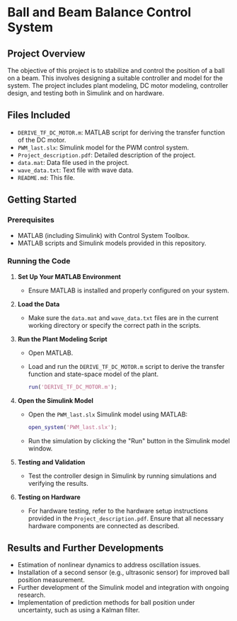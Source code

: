 # Ball and Beam Balance Control System

## Project Overview

The objective of this project is to stabilize and control the position of a ball on a beam. This involves designing a suitable controller and model for the system. The project includes plant modeling, DC motor modeling, controller design, and testing both in Simulink and on hardware.

<!-- Continue with the rest of your README content -->

## Files Included

- `DERIVE_TF_DC_MOTOR.m`: MATLAB script for deriving the transfer function of the DC motor.
- `PWM_last.slx`: Simulink model for the PWM control system.
- `Project_description.pdf`: Detailed description of the project.
- `data.mat`: Data file used in the project.
- `wave_data.txt`: Text file with wave data.
- `README.md`: This file.

## Getting Started

### Prerequisites

- MATLAB (including Simulink) with Control System Toolbox.
- MATLAB scripts and Simulink models provided in this repository.

### Running the Code

1. **Set Up Your MATLAB Environment**
   - Ensure MATLAB is installed and properly configured on your system.

2. **Load the Data**
   - Make sure the `data.mat` and `wave_data.txt` files are in the current working directory or specify the correct path in the scripts.

3. **Run the Plant Modeling Script**
   - Open MATLAB.
   - Load and run the `DERIVE_TF_DC_MOTOR.m` script to derive the transfer function and state-space model of the plant.

     ```matlab
     run('DERIVE_TF_DC_MOTOR.m');
     ```

4. **Open the Simulink Model**
   - Open the `PWM_last.slx` Simulink model using MATLAB:

     ```matlab
     open_system('PWM_last.slx');
     ```

   - Run the simulation by clicking the "Run" button in the Simulink model window.

5. **Testing and Validation**
   - Test the controller design in Simulink by running simulations and verifying the results.

6. **Testing on Hardware**
   - For hardware testing, refer to the hardware setup instructions provided in the `Project_description.pdf`. Ensure that all necessary hardware components are connected as described.

## Results and Further Developments

- Estimation of nonlinear dynamics to address oscillation issues.
- Installation of a second sensor (e.g., ultrasonic sensor) for improved ball position measurement.
- Further development of the Simulink model and integration with ongoing research.
- Implementation of prediction methods for ball position under uncertainty, such as using a Kalman filter.


